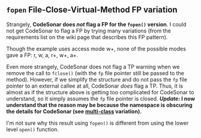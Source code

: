 ## `fopen` File-Close-Virtual-Method FP variation

Strangely, **CodeSonar does *not* flag a FP for the `fopen()` version**. I could not get CodeSonar to flag a FP by trying many variations (from the requirements list on the wiki page that describes this FP pattern).

Though the example uses access mode w+, none of the possible modes gave a FP: r, w, a, r+, w+, a+.

Even more strangely, CodeSonar does not flag a TP warning when we remove the call to `fclose()` (with the `fp` file pointer still be passed to the method). However, if we simplify the structure and do not pass the `fp` file pointer to an external callee at all, CodeSonar *does* flag a TP. Thus, it is almost as if the structure above is getting too complicated for CodeSonar to understand, so it simply assumes the `fp` file pointer is closed. ***Update:* I now understand that the reason may be because the namespace is obscuring the details for CodeSonar (see [multi-class](../multi-class) variation).**

I'm not sure why this result using `fopen()` is different from using the lower level `open()` function.
